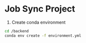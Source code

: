 # Job Sync Project

1. Create conda environment
```bash
cd /backend
conda env create -f environment.yml  
```
